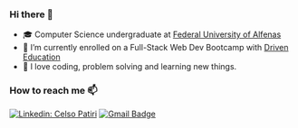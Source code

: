 ### Hi there 👋

- 🎓 Computer Science undergraduate at <a href="https://www.unifal-mg.edu.br/portal/">Federal University of Alfenas</a>
- 🌱 I’m currently enrolled on a Full-Stack Web Dev Bootcamp with <a href="https://www.driven.com.br">Driven Education</a>
- 🦕 I love coding, problem solving and learning new things.

<p align="left">
 
<!--
 <img src="https://github-readme-stats.vercel.app/api/wakatime?username=celsopatiri&theme=tokyonight&show_icons=true&layout=default&langs_count=4" height="160px", width="400px" />

 <img src="https://github-readme-stats.vercel.app/api/top-langs/?username=celso-patiri&exclude_repo=github-readme-stats,anuraghazra.github.io&theme=radical&custom_title=Github Stats&include_all_commits=true&count_private=true" height="160px", width="350px" />
 <img src="https://github-readme-stats.vercel.app/api?username=celso-patiri&theme=radical&custom_title=Github Stats&include_all_commits=true&count_private=true" height="160px", width="300px" />   --->
</p>

### How to reach me 📫
[![Linkedin: Celso Patiri](https://img.shields.io/badge/-Linkedin-blue?style=flat&logo=Linkedin&logoColor=white&link=https://www.linkedin.com/in/celso-patiri-916051223/)](https://www.linkedin.com/in/celso-patiri-916051223/)
[![Gmail Badge](https://img.shields.io/badge/-Gmail-D14836?style=flat&logo=gmail&logoColor=white&link=mailto:celsobenedetti2@gmail.com)](mailto:celsobenedetti2@gmail.com)
